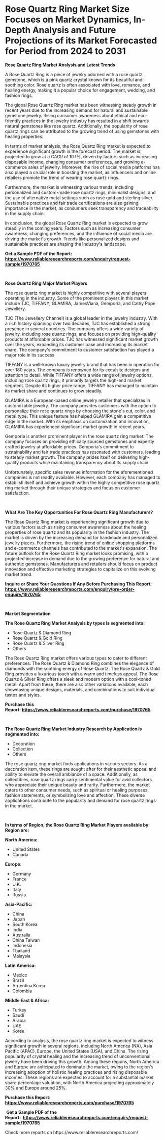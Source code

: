 <p><h1>Rose Quartz Ring Market Size Focuses on Market Dynamics, In-Depth Analysis and Future Projections of its Market Forecasted for Period from 2024 to 2031</h1></p><p><strong>Rose Quartz Ring Market Analysis and Latest Trends</strong></p>
<p><p>A Rose Quartz Ring is a piece of jewelry adorned with a rose quartz gemstone, which is a pink quartz crystal known for its beautiful and soothing color. Rose quartz is often associated with love, romance, and healing energy, making it a popular choice for engagement, wedding, and fashion rings.</p><p>The global Rose Quartz Ring market has been witnessing steady growth in recent years due to the increasing demand for natural and sustainable gemstone jewelry. Rising consumer awareness about ethical and eco-friendly practices in the jewelry industry has resulted in a shift towards natural gemstones like rose quartz. Additionally, the popularity of rose quartz rings can be attributed to the growing trend of using gemstones with healing properties.</p><p>In terms of market analysis, the Rose Quartz Ring market is expected to experience significant growth in the forecast period. The market is projected to grow at a CAGR of 10.1%, driven by factors such as increasing disposable income, changing consumer preferences, and growing e-commerce sales of jewelry. Moreover, the rise of social media platforms has also played a crucial role in boosting the market, as influencers and online retailers promote the trend of wearing rose quartz rings.</p><p>Furthermore, the market is witnessing various trends, including personalized and custom-made rose quartz rings, minimalist designs, and the use of alternative metal settings such as rose gold and sterling silver. Sustainable practices and fair trade certifications are also gaining importance in the market, as consumers seek transparency and traceability in the supply chain.</p><p>In conclusion, the global Rose Quartz Ring market is expected to grow steadily in the coming years. Factors such as increasing consumer awareness, changing preferences, and the influence of social media are driving the market's growth. Trends like personalized designs and sustainable practices are shaping the industry's landscape.</p></p>
<p><strong>Get a Sample PDF of the Report:&nbsp; <a href="https://www.reliableresearchreports.com/enquiry/request-sample/1970765">https://www.reliableresearchreports.com/enquiry/request-sample/1970765</a></strong></p>
<p>&nbsp;</p>
<p><strong>Rose Quartz Ring Major Market Players</strong></p>
<p><p>The rose quartz ring market is highly competitive with several players operating in the industry. Some of the prominent players in this market include TJC, TIFFANY, GLAMIRA, JamesViana, Gemporia, and Cathy Pope Jewellery. </p><p>TJC (The Jewellery Channel) is a global leader in the jewelry industry. With a rich history spanning over two decades, TJC has established a strong presence in several countries. The company offers a wide variety of jewelry, including rose quartz rings, and focuses on providing high-quality products at affordable prices. TJC has witnessed significant market growth over the years, expanding its customer base and increasing its market share. The company's commitment to customer satisfaction has played a major role in its success.</p><p>TIFFANY is a well-known luxury jewelry brand that has been in operation for over 180 years. The company is renowned for its exquisite designs and attention to detail. While TIFFANY offers a wide range of jewelry options, including rose quartz rings, it primarily targets the high-end market segment. Despite its higher price range, TIFFANY has managed to maintain its market share and continues to grow steadily.</p><p>GLAMIRA is a European-based online jewelry retailer that specializes in customizable jewelry. The company provides customers with the option to personalize their rose quartz rings by choosing the stone's cut, color, and metal type. This unique feature has helped GLAMIRA gain a competitive edge in the market. With its emphasis on customization and innovation, GLAMIRA has experienced significant market growth in recent years.</p><p>Gemporia is another prominent player in the rose quartz ring market. The company focuses on providing ethically sourced gemstones and expertly crafted jewelry at affordable prices. Gemporia's commitment to sustainability and fair trade practices has resonated with customers, leading to steady market growth. The company prides itself on delivering high-quality products while maintaining transparency about its supply chain.</p><p>Unfortunately, specific sales revenue information for the aforementioned companies is not readily available. However, each company has managed to establish itself and achieve growth within the highly competitive rose quartz ring market through their unique strategies and focus on customer satisfaction.</p></p>
<p>&nbsp;</p>
<p><strong>What Are The Key Opportunities For Rose Quartz Ring Manufacturers?</strong></p>
<p><p>The Rose Quartz Ring market is experiencing significant growth due to various factors such as rising consumer awareness about the healing properties of rose quartz and its popularity in the fashion industry. The market is driven by the increasing demand for handmade and personalized jewelry pieces. Furthermore, the rising trend of online shopping platforms and e-commerce channels has contributed to the market's expansion. The future outlook for the Rose Quartz Ring market looks promising, with a projected increase in demand due to the growing preference for natural and authentic gemstones. Manufacturers and retailers should focus on product innovation and effective marketing strategies to capitalize on this evolving market trend.</p></p>
<p><strong>Inquire or Share Your Questions If Any Before Purchasing This Report: <a href="https://www.reliableresearchreports.com/enquiry/pre-order-enquiry/1970765">https://www.reliableresearchreports.com/enquiry/pre-order-enquiry/1970765</a></strong></p>
<p>&nbsp;</p>
<p><strong>Market Segmentation</strong></p>
<p><strong>The Rose Quartz Ring Market Analysis by types is segmented into:</strong></p>
<p><ul><li>Rose Quartz & Diamond Ring</li><li>Rose Quartz & Gold Ring</li><li>Rose Quartz & Silver Ring</li><li>Others</li></ul></p>
<p><p>The Rose Quartz Ring market offers various types to cater to different preferences. The Rose Quartz & Diamond Ring combines the elegance of diamonds with the soothing energy of Rose Quartz. The Rose Quartz & Gold Ring provides a luxurious touch with a warm and timeless appeal. The Rose Quartz & Silver Ring offers a sleek and modern option with a cool-toned metal. Apart from these, there are also other variations available, each showcasing unique designs, materials, and combinations to suit individual tastes and styles.</p></p>
<p><strong>Purchase this Report:&nbsp;<a href="https://www.reliableresearchreports.com/purchase/1970765">https://www.reliableresearchreports.com/purchase/1970765</a></strong></p>
<p>&nbsp;</p>
<p><strong>The Rose Quartz Ring Market Industry Research by Application is segmented into:</strong></p>
<p><ul><li>Decoration</li><li>Collection</li><li>Others</li></ul></p>
<p><p>The rose quartz ring market finds applications in various sectors. As a decoration item, these rings are sought after for their aesthetic appeal and ability to elevate the overall ambiance of a space. Additionally, as collectibles, rose quartz rings carry sentimental value for avid collectors who appreciate their unique beauty and rarity. Furthermore, the market caters to other consumer needs, such as spiritual or healing purposes, fashion statements, or symbolizing love and affection. These diverse applications contribute to the popularity and demand for rose quartz rings in the market.</p></p>
<p>&nbsp;</p>
<p><strong>In terms of Region, the Rose Quartz Ring Market Players available by Region are:</strong></p>
<p>
    <p> <strong> North America: </strong>
        <ul>
            <li>United States</li>
            <li>Canada</li>
        </ul>
        </p> 
    <p> <strong> Europe: </strong>
        <ul>
            <li>Germany</li>
            <li>France</li>
            <li>U.K.</li>
            <li>Italy</li>
            <li>Russia</li>
        </ul>
        </p> 
    <p> <strong> Asia-Pacific: </strong>
        <ul>
            <li>China</li>
            <li>Japan</li>
            <li>South Korea</li>
            <li>India</li>
            <li>Australia</li>
            <li>China Taiwan</li>
            <li>Indonesia</li>
            <li>Thailand</li>
            <li>Malaysia</li>
        </ul>
        </p> 
    <p> <strong> Latin America: </strong>
        <ul>
            <li>Mexico</li>
            <li>Brazil</li>
            <li>Argentina Korea</li>
            <li>Colombia</li>
        </ul>
        </p> 
    <p> <strong> Middle East & Africa: </strong>
        <ul>
            <li>Turkey</li>
            <li>Saudi</li>
            <li>Arabia</li>
            <li>UAE</li>
            <li>Korea</li>
        </ul>
    </p>
    </p>
<p><p>According to analysis, the rose quartz ring market is expected to witness significant growth in several regions, including North America (NA), Asia Pacific (APAC), Europe, the United States (USA), and China. The rising popularity of crystal healing and the increasing trend of unconventional jewelry have been driving this growth. Among these regions, North America and Europe are anticipated to dominate the market, owing to the region's increasing adoption of holistic healing practices and rising disposable incomes. These regions are expected to account for a substantial market share percentage valuation, with North America projecting approximately 30% and Europe around 25%.</p></p>
<p><strong>Purchase this Report: <a href="https://www.reliableresearchreports.com/purchase/1970765">https://www.reliableresearchreports.com/purchase/1970765</a></strong></p>
<p>&nbsp;<strong>Get a Sample PDF of the Report:&nbsp;&nbsp;<a href="https://www.reliableresearchreports.com/enquiry/request-sample/1970765">https://www.reliableresearchreports.com/enquiry/request-sample/1970765</a></strong></p>
<p><strong></strong></p>
<p>Check more reports on https://www.reliableresearchreports.com/</p>